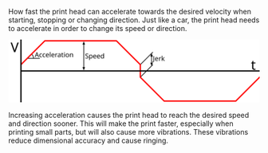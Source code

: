 How fast the print head can accelerate towards the desired velocity when starting, stopping or changing direction. Just like a car, the print head needs to accelerate in order to change its speed or direction.

![A graph of the speed (V) over time when moving a nozzle back and forth. Acceleration is the slope of the line when it is starting, stopping or changing direction.](../images/velocity_acceleration_jerk.svg)

Increasing acceleration causes the print head to reach the desired speed and direction sooner. This will make the print faster, especially when printing small parts, but will also cause more vibrations. These vibrations reduce dimensional accuracy and cause ringing.